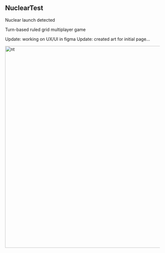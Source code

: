 ## NuclearTest
Nuclear launch detected

Turn-based ruled grid multiplayer game

Update: working on UX/UI in figma
Update: created art for initial page...

<img width="656" alt="nt" src="https://github.com/jaceksupernak/nucleartest/assets/66032213/28cafa34-0e2c-4c15-93ce-092657dec090">
